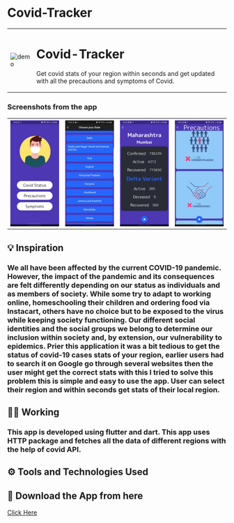 <h1> Covid-Tracker</h1>
<table width: "100%">
  <td>
  <img src="demo.gif" alt="demo">
  </td>
  <td width: "70%">
    <h1> Covid-Tracker</h1>
    <p>Get covid stats of your region within seconds and get updated with all the precautions and symptoms of Covid.</p>

  </td>


</table>


### Screenshots from the app
<table style="width:100%">
 <th>
<img src="s1.jpeg" alt="demo" >
  </th>
 <th>
<img src="s2.jpeg" alt="demo">
  </th>

 <th>
<img src="s3.jpeg" alt="demo">
  </th>

 <th>
<img src="s4.jpeg" alt="demo">
  </th>
</table>

## 💡 Inspiration
### We all have been affected by the current COVID-19 pandemic. However, the impact of the pandemic and its consequences are felt differently depending on our status as individuals and as members of society. While some try to adapt to working online, homeschooling their children and ordering food via Instacart, others have no choice but to be exposed to the virus while keeping society functioning. Our different social identities and the social groups we belong to determine our inclusion within society and, by extension, our vulnerability to epidemics. Prier this application it was a bit tedious to get the status of covid-19 cases stats of your region, earlier users had to search it on Google go through several websites then the user might get the correct stats with this I tried to solve this problem this is simple and easy to use the app. User can select their region and within seconds get stats of their local region.
## 🧑‍💻 Working
### This app is developed using flutter and dart. This app uses HTTP package and fetches all the data of different regions with the help of covid API.

##  ⚙️ Tools and Technologies Used
## 🔽 Download the App from here
<a href="https://drive.google.com/drive/folders/1W-IjDzXX-6sUpev2aWBctajaIF2W7jtZ?usp=sharing">Click Here</a>
